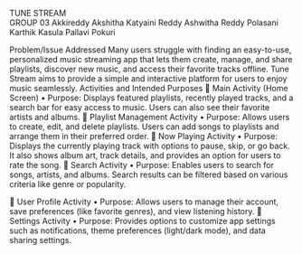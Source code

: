TUNE STREAM<br>
GROUP 03
Akkireddy Akshitha Katyaini Reddy
Ashwitha Reddy Polasani
Karthik Kasula
Pallavi Pokuri

Problem/Issue Addressed
Many users struggle with finding an easy-to-use, personalized music streaming app that lets them create, manage, and share playlists, discover new music, and access their favorite tracks offline. Tune Stream aims to provide a simple and interactive platform for users to enjoy music seamlessly.
Activities and Intended Purposes
	Main Activity (Home Screen)
•	Purpose: Displays featured playlists, recently played tracks, and a search bar for easy access to music. Users can also see their favorite artists and albums.
	Playlist Management Activity
•	Purpose: Allows users to create, edit, and delete playlists. Users can add songs to playlists and arrange them in their preferred order.
	Now Playing Activity
•	Purpose: Displays the currently playing track with options to pause, skip, or go back. It also shows album art, track details, and provides an option for users to rate the song.
	Search Activity
•	Purpose: Enables users to search for songs, artists, and albums. Search results can be filtered based on various criteria like genre or popularity.

	User Profile Activity
•	Purpose: Allows users to manage their account, save preferences (like favorite genres), and view listening history.
	Settings Activity
•	Purpose: Provides options to customize app settings such as notifications, theme preferences (light/dark mode), and data sharing settings.
